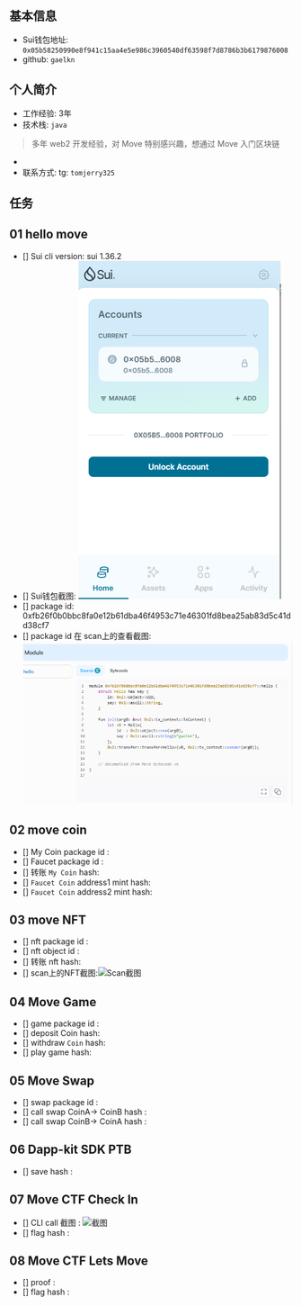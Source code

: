 ## 基本信息
- Sui钱包地址: `0x05b58250990e8f941c15aa4e5e986c3960540df63598f7d8786b3b6179876008`
- github: `gaelkn`

## 个人简介
- 工作经验: 3年
- 技术栈: `java`
> 多年 web2 开发经验，对 Move 特别感兴趣，想通过 Move 入门区块链
- 
- 联系方式: tg: `tomjerry325` 

## 任务

##   01 hello move  
- [] Sui cli version: sui 1.36.2
- [] Sui钱包截图: ![Sui钱包截图](./images/sui_accounts.png)
- [] package id: 0xfb26f0b0bbc8fa0e12b61dba46f4953c71e46301fd8bea25ab83d5c41dd38cf7
- [] package id 在 scan上的查看截图:![Scan截图](./images/package_id.png)

##   02 move coin
- [] My Coin package id : 
- [] Faucet package id : 
- [] 转账 `My Coin` hash:
- [] `Faucet Coin` address1 mint hash:
- [] `Faucet Coin` address2 mint hash:

##   03 move NFT
- [] nft package id :
- [] nft object id : 
- [] 转账 nft  hash:
- [] scan上的NFT截图:![Scan截图](./images/你的图片地址)

##   04 Move Game
- [] game package id :
- [] deposit Coin hash:
- [] withdraw `Coin` hash:
- [] play game hash:

##   05 Move Swap
- [] swap package id :
- [] call swap CoinA-> CoinB  hash :
- [] call swap CoinB-> CoinA  hash :

##   06 Dapp-kit SDK PTB
- [] save hash :

##   07 Move CTF Check In
- [] CLI call 截图 : ![截图](./images/你的图片地址)
- [] flag hash :

##   08 Move CTF Lets Move
- [] proof : 
- [] flag hash :
